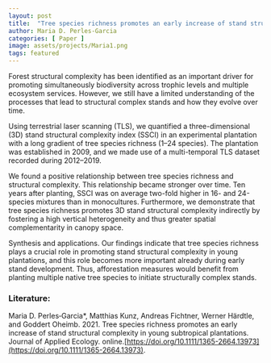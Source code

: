 ```yaml
---
layout: post
title:  "Tree species richness promotes an early increase of stand structural complexity in young subtropical plantations"
author: Maria D. Perles-Garcia
categories: [ Paper ]
image: assets/projects/Maria1.png
tags: featured
---
```


Forest structural complexity has been identified as an important driver for promoting simultaneously biodiversity across trophic levels and multiple ecosystem services. However, we still have a limited understanding of the processes that lead to structural complex stands and how they evolve over time.

Using terrestrial laser scanning (TLS), we quantified a three-dimensional (3D) stand structural complexity index (SSCI) in an experimental plantation with a long gradient of tree species richness (1–24 species). The plantation was established in 2009, and we made use of a multi-temporal TLS dataset recorded during 2012–2019.

We found a positive relationship between tree species richness and structural complexity. This relationship became stronger over time. Ten years after planting, SSCI was on average two-fold higher in 16- and 24-species mixtures than in monocultures. Furthermore, we demonstrate that tree species richness promotes 3D stand structural complexity indirectly by fostering a high vertical heterogeneity and thus greater spatial complementarity in canopy space.

Synthesis and applications. Our findings indicate that tree species richness plays a crucial role in promoting stand structural complexity in young plantations, and this role becomes more important already during early stand development. Thus, afforestation measures would benefit from planting multiple native tree species to initiate structurally complex stands.

### Literature:
Maria D. Perles‐Garcia*, Matthias Kunz, Andreas Fichtner, Werner Härdtle, and Goddert Oheimb. 2021. Tree species richness promotes an early increase of stand structural complexity in young subtropical plantations. Journal of Applied Ecology. online.[https://doi.org/10.1111/1365-2664.13973](https://doi.org/10.1111/1365-2664.13973).

